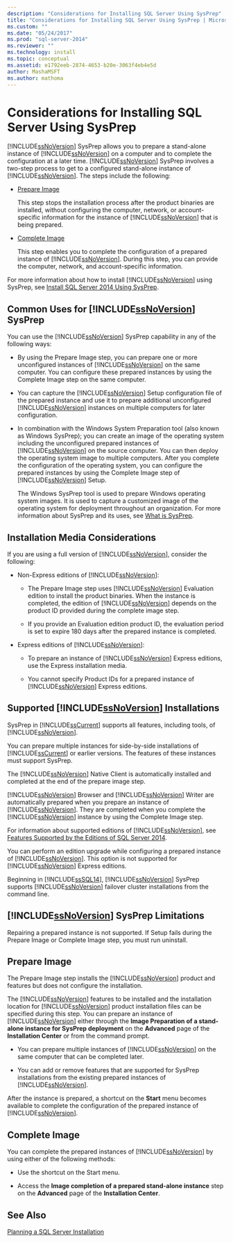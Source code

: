 ```yaml
---
description: "Considerations for Installing SQL Server Using SysPrep"
title: "Considerations for Installing SQL Server Using SysPrep | Microsoft Docs"
ms.custom: ""
ms.date: "05/24/2017"
ms.prod: "sql-server-2014"
ms.reviewer: ""
ms.technology: install
ms.topic: conceptual
ms.assetid: e1792eeb-2874-4653-b20e-3063f4eb4e5d
author: MashaMSFT
ms.author: mathoma
---
```

# Considerations for Installing SQL Server Using SysPrep
  [!INCLUDE[ssNoVersion](../../includes/ssnoversion-md.md)] SysPrep allows you to prepare a stand-alone instance of [!INCLUDE[ssNoVersion](../../includes/ssnoversion-md.md)] on a computer and to complete the configuration at a later time. [!INCLUDE[ssNoVersion](../../includes/ssnoversion-md.md)] SysPrep involves a two-step process to get to a configured stand-alone instance of [!INCLUDE[ssNoVersion](../../includes/ssnoversion-md.md)]. The steps include the following:  
  
-   [Prepare Image](#BKMK_PrepareImage)  
  
     This step stops the installation process after the product binaries are installed, without configuring the computer, network, or account-specific information for the instance of [!INCLUDE[ssNoVersion](../../includes/ssnoversion-md.md)] that is being prepared.  
  
-   [Complete Image](#BKMK_CompleteImage)  
  
     This step enables you to complete the configuration of a prepared instance of [!INCLUDE[ssNoVersion](../../includes/ssnoversion-md.md)]. During this step, you can provide the computer, network, and account-specific information.  
  
 For more information about how to install [!INCLUDE[ssNoVersion](../../includes/ssnoversion-md.md)] using SysPrep, see [Install SQL Server 2014 Using SysPrep](install-sql-server-using-sysprep.md).  
  
## Common Uses for [!INCLUDE[ssNoVersion](../../includes/ssnoversion-md.md)] SysPrep  
 You can use the [!INCLUDE[ssNoVersion](../../includes/ssnoversion-md.md)] SysPrep capability in any of the following ways:  
  
-   By using the Prepare Image step, you can prepare one or more unconfigured instances of [!INCLUDE[ssNoVersion](../../includes/ssnoversion-md.md)] on the same computer. You can configure these prepared instances by using the Complete Image step on the same computer.  
  
-   You can capture the [!INCLUDE[ssNoVersion](../../includes/ssnoversion-md.md)] Setup configuration file of the prepared instance and use it to prepare additional unconfigured [!INCLUDE[ssNoVersion](../../includes/ssnoversion-md.md)] instances on multiple computers for later configuration.  
  
-   In combination with the Windows System Preparation tool (also known as Windows SysPrep); you can create an image of the operating system including the unconfigured prepared instances of [!INCLUDE[ssNoVersion](../../includes/ssnoversion-md.md)] on the source computer. You can then deploy the operating system image to multiple computers. After you complete the configuration of the operating system, you can configure the prepared instances by using the Complete Image step of [!INCLUDE[ssNoVersion](../../includes/ssnoversion-md.md)] Setup.  
  
     The Windows SysPrep tool is used to prepare Windows operating system images. It is used to capture a customized image of the operating system for deployment throughout an organization. For more information about SysPrep and its uses, see [What is SysPrep](https://go.microsoft.com/fwlink/?LinkId=143546).  
  
## Installation Media Considerations  
 If you are using a full version of [!INCLUDE[ssNoVersion](../../includes/ssnoversion-md.md)], consider the following:  
  
-   Non-Express editions of [!INCLUDE[ssNoVersion](../../includes/ssnoversion-md.md)]:  
  
    -   The Prepare Image step uses [!INCLUDE[ssNoVersion](../../includes/ssnoversion-md.md)] Evaluation edition to install the product binaries. When the instance is completed, the edition of [!INCLUDE[ssNoVersion](../../includes/ssnoversion-md.md)] depends on the product ID provided during the complete image step.  
  
    -   If you provide an Evaluation edition product ID, the evaluation period is set to expire 180 days after the prepared instance is completed.  
  
-   Express editions of [!INCLUDE[ssNoVersion](../../includes/ssnoversion-md.md)]:  
  
    -   To prepare an instance of [!INCLUDE[ssNoVersion](../../includes/ssnoversion-md.md)] Express editions, use the Express installation media.  
  
    -   You cannot specify Product IDs for a prepared instance of [!INCLUDE[ssNoVersion](../../includes/ssnoversion-md.md)] Express editions.  
  
## Supported [!INCLUDE[ssNoVersion](../../includes/ssnoversion-md.md)] Installations  
 SysPrep in [!INCLUDE[ssCurrent](../../includes/sscurrent-md.md)] supports all features, including tools, of [!INCLUDE[ssNoVersion](../../includes/ssnoversion-md.md)].  
  
 You can prepare multiple instances for side-by-side installations of [!INCLUDE[ssCurrent](../../includes/sscurrent-md.md)] or earlier versions. The features of these instances must support SysPrep.  
  
 The [!INCLUDE[ssNoVersion](../../includes/ssnoversion-md.md)] Native Client is automatically installed and completed at the end of the prepare image step.  
  
 [!INCLUDE[ssNoVersion](../../includes/ssnoversion-md.md)] Browser and [!INCLUDE[ssNoVersion](../../includes/ssnoversion-md.md)] Writer are automatically prepared when you prepare an instance of [!INCLUDE[ssNoVersion](../../includes/ssnoversion-md.md)]. They are completed when you complete the [!INCLUDE[ssNoVersion](../../includes/ssnoversion-md.md)] instance by using the Complete Image step.  
  
 For information about supported editions of [!INCLUDE[ssNoVersion](../../includes/ssnoversion-md.md)], see [Features Supported by the Editions of SQL Server 2014](../../getting-started/features-supported-by-the-editions-of-sql-server-2014.md).  
  
 You can perform an edition upgrade while configuring a prepared instance of [!INCLUDE[ssNoVersion](../../includes/ssnoversion-md.md)]. This option is not supported for [!INCLUDE[ssNoVersion](../../includes/ssnoversion-md.md)] Express editions.  
  
 Beginning in [!INCLUDE[ssSQL14](../../includes/sssql14-md.md)], [!INCLUDE[ssNoVersion](../../includes/ssnoversion-md.md)] SysPrep supports [!INCLUDE[ssNoVersion](../../includes/ssnoversion-md.md)] failover cluster installations from the command line.  
  
## [!INCLUDE[ssNoVersion](../../includes/ssnoversion-md.md)] SysPrep Limitations  
 Repairing a prepared instance is not supported. If Setup fails during the Prepare Image or Complete Image step, you must run uninstall.  
  
##  <a name="BKMK_PrepareImage"></a> Prepare Image  
 The Prepare Image step installs the [!INCLUDE[ssNoVersion](../../includes/ssnoversion-md.md)] product and features but does not configure the installation.  
  
 The [!INCLUDE[ssNoVersion](../../includes/ssnoversion-md.md)] features to be installed and the installation location for [!INCLUDE[ssNoVersion](../../includes/ssnoversion-md.md)] product installation files can be specified during this step. You can prepare an instance of [!INCLUDE[ssNoVersion](../../includes/ssnoversion-md.md)] either through the **Image Preparation of a stand-alone instance for SysPrep deployment** on the **Advanced** page of the **Installation Center** or from the command prompt.  
  
-   You can prepare multiple instances of [!INCLUDE[ssNoVersion](../../includes/ssnoversion-md.md)] on the same computer that can be completed later.  
  
-   You can add or remove features that are supported for SysPrep installations from the existing prepared instances of [!INCLUDE[ssNoVersion](../../includes/ssnoversion-md.md)].  
  
 After the instance is prepared, a shortcut on the **Start** menu becomes available to complete the configuration of the prepared instance of [!INCLUDE[ssNoVersion](../../includes/ssnoversion-md.md)].  
  
##  <a name="BKMK_CompleteImage"></a> Complete Image  
 You can complete the prepared instances of [!INCLUDE[ssNoVersion](../../includes/ssnoversion-md.md)] by using either of the following methods:  
  
-   Use the shortcut on the Start menu.  
  
-   Access the **Image completion of a prepared stand-alone instance** step on the **Advanced** page of the **Installation Center**.  
  
## See Also  
 [Planning a SQL Server Installation](../../sql-server/install/planning-a-sql-server-installation.md)  
  
  
